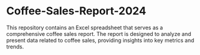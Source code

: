 # Coffee-Sales-Report-2024
This repository contains an Excel spreadsheet that serves as a comprehensive coffee sales report. The report is designed to analyze and present data related to coffee sales, providing insights into key metrics and trends.
